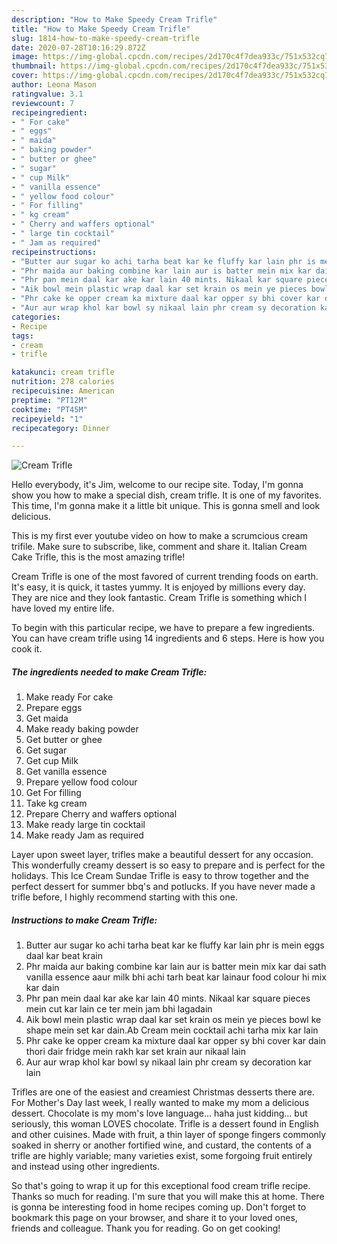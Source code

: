 ```yaml
---
description: "How to Make Speedy Cream Trifle"
title: "How to Make Speedy Cream Trifle"
slug: 1814-how-to-make-speedy-cream-trifle
date: 2020-07-28T10:16:29.872Z
image: https://img-global.cpcdn.com/recipes/2d170c4f7dea933c/751x532cq70/cream-trifle-recipe-main-photo.jpg
thumbnail: https://img-global.cpcdn.com/recipes/2d170c4f7dea933c/751x532cq70/cream-trifle-recipe-main-photo.jpg
cover: https://img-global.cpcdn.com/recipes/2d170c4f7dea933c/751x532cq70/cream-trifle-recipe-main-photo.jpg
author: Leona Mason
ratingvalue: 3.1
reviewcount: 7
recipeingredient:
- " For cake"
- " eggs"
- " maida"
- " baking powder"
- " butter or ghee"
- " sugar"
- " cup Milk"
- " vanilla essence"
- " yellow food colour"
- " For filling"
- " kg cream"
- " Cherry and waffers optional"
- " large tin cocktail"
- " Jam as required"
recipeinstructions:
- "Butter aur sugar ko achi tarha beat kar ke fluffy kar lain phr is mein eggs daal kar beat krain"
- "Phr maida aur baking combine kar lain aur is batter mein mix kar dai sath vanilla essence aaur milk bhi achi tarh beat kar lainaur food colour hi mix kar dain"
- "Phr pan mein daal kar ake kar lain 40 mints. Nikaal kar square pieces mein cut kar lain ce ter mein jam bhi lagadain"
- "Aik bowl mein plastic wrap daal kar set krain os mein ye pieces bowl ke shape mein set kar dain.Ab Cream mein cocktail achi tarha mix kar lain"
- "Phr cake ke opper cream ka mixture daal kar opper sy bhi cover kar dain thori dair fridge mein rakh kar set krain aur nikaal lain"
- "Aur aur wrap khol kar bowl sy nikaal lain phr cream sy decoration kar lain"
categories:
- Recipe
tags:
- cream
- trifle

katakunci: cream trifle 
nutrition: 278 calories
recipecuisine: American
preptime: "PT12M"
cooktime: "PT45M"
recipeyield: "1"
recipecategory: Dinner

---
```



![Cream Trifle](https://img-global.cpcdn.com/recipes/2d170c4f7dea933c/751x532cq70/cream-trifle-recipe-main-photo.jpg)

Hello everybody, it's Jim, welcome to our recipe site. Today, I'm gonna show you how to make a special dish, cream trifle. It is one of my favorites. This time, I'm gonna make it a little bit unique. This is gonna smell and look delicious.

This is my first ever youtube video on how to make a scrumcious cream trifile. Make sure to subscribe, like, comment and share it. Italian Cream Cake Trifle, this is the most amazing trifle!

Cream Trifle is one of the most favored of current trending foods on earth. It's easy, it is quick, it tastes yummy. It is enjoyed by millions every day. They are nice and they look fantastic. Cream Trifle is something which I have loved my entire life.


To begin with this particular recipe, we have to prepare a few ingredients. You can have cream trifle using 14 ingredients and 6 steps. Here is how you cook it.

<!--inarticleads1-->

##### The ingredients needed to make Cream Trifle:

1. Make ready  For cake
1. Prepare  eggs
1. Get  maida
1. Make ready  baking powder
1. Get  butter or ghee
1. Get  sugar
1. Get  cup Milk
1. Get  vanilla essence
1. Prepare  yellow food colour
1. Get  For filling
1. Take  kg cream
1. Prepare  Cherry and waffers optional
1. Make ready  large tin cocktail
1. Make ready  Jam as required


Layer upon sweet layer, trifles make a beautiful dessert for any occasion. This wonderfully creamy dessert is so easy to prepare and is perfect for the holidays. This Ice Cream Sundae Trifle is easy to throw together and the perfect dessert for summer bbq&#39;s and potlucks. If you have never made a trifle before, I highly recommend starting with this one. 

<!--inarticleads2-->

##### Instructions to make Cream Trifle:

1. Butter aur sugar ko achi tarha beat kar ke fluffy kar lain phr is mein eggs daal kar beat krain
1. Phr maida aur baking combine kar lain aur is batter mein mix kar dai sath vanilla essence aaur milk bhi achi tarh beat kar lainaur food colour hi mix kar dain
1. Phr pan mein daal kar ake kar lain 40 mints. Nikaal kar square pieces mein cut kar lain ce ter mein jam bhi lagadain
1. Aik bowl mein plastic wrap daal kar set krain os mein ye pieces bowl ke shape mein set kar dain.Ab Cream mein cocktail achi tarha mix kar lain
1. Phr cake ke opper cream ka mixture daal kar opper sy bhi cover kar dain thori dair fridge mein rakh kar set krain aur nikaal lain
1. Aur aur wrap khol kar bowl sy nikaal lain phr cream sy decoration kar lain


Trifles are one of the easiest and creamiest Christmas desserts there are. For Mother&#39;s Day last week, I really wanted to make my mom a delicious dessert. Chocolate is my mom&#39;s love language… haha just kidding… but seriously, this woman LOVES chocolate. Trifle is a dessert found in English and other cuisines. Made with fruit, a thin layer of sponge fingers commonly soaked in sherry or another fortified wine, and custard, the contents of a trifle are highly variable; many varieties exist, some forgoing fruit entirely and instead using other ingredients. 

So that's going to wrap it up for this exceptional food cream trifle recipe. Thanks so much for reading. I'm sure that you will make this at home. There is gonna be interesting food in home recipes coming up. Don't forget to bookmark this page on your browser, and share it to your loved ones, friends and colleague. Thank you for reading. Go on get cooking!
